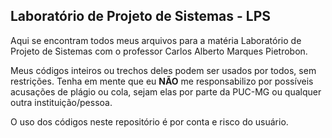 ## Laboratório de Projeto de Sistemas - LPS

Aqui se encontram todos meus arquivos para a matéria Laboratório de Projeto de Sistemas com o professor Carlos Alberto Marques Pietrobon.

Meus códigos inteiros ou trechos deles podem ser usados por todos, sem restrições. Tenha em mente que eu **NÃO** me responsabilizo por possíveis acusações de plágio ou cola, sejam elas por parte da PUC-MG ou qualquer outra instituição/pessoa.

O uso dos códigos neste repositório é por conta e risco do usuário.
